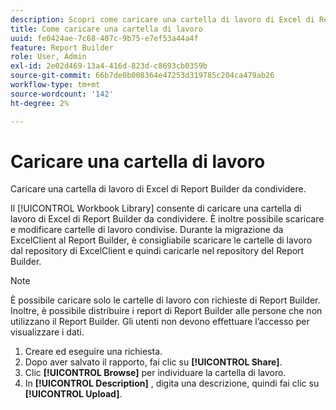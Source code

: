 ```yaml
---
description: Scopri come caricare una cartella di lavoro di Excel di Report Builder da condividere.
title: Come caricare una cartella di lavoro
uuid: fe0424ae-7c68-407c-9b75-e7ef53a44a4f
feature: Report Builder
role: User, Admin
exl-id: 2e02d469-13a4-416d-823d-c8693cb0359b
source-git-commit: 66b7de0b008364e47253d319785c204ca479ab26
workflow-type: tm+mt
source-wordcount: '142'
ht-degree: 2%

---
```


# Caricare una cartella di lavoro

Caricare una cartella di lavoro di Excel di Report Builder da condividere.

Il [!UICONTROL Workbook Library] consente di caricare una cartella di lavoro di Excel di Report Builder da condividere. È inoltre possibile scaricare e modificare cartelle di lavoro condivise. Durante la migrazione da ExcelClient al Report Builder, è consigliabile scaricare le cartelle di lavoro dal repository di ExcelClient e quindi caricarle nel repository del Report Builder.

>[!NOTE]
>
>È possibile caricare solo le cartelle di lavoro con richieste di Report Builder. Inoltre, è possibile distribuire i report di Report Builder alle persone che non utilizzano il Report Builder. Gli utenti non devono effettuare l’accesso per visualizzare i dati.

1. Creare ed eseguire una richiesta.
1. Dopo aver salvato il rapporto, fai clic su **[!UICONTROL Share]**.
1. Clic **[!UICONTROL Browse]** per individuare la cartella di lavoro.
1. In **[!UICONTROL Description]** , digita una descrizione, quindi fai clic su **[!UICONTROL Upload]**.
